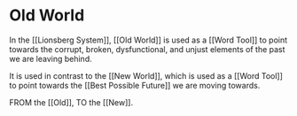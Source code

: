 # Old World
In the [[Lionsberg System]], [[Old World]] is used as a [[Word Tool]] to point towards the corrupt, broken, dysfunctional, and unjust elements of the past we are leaving behind. 

It is used in contrast to the [[New World]], which is used as a [[Word Tool]] to point towards the [[Best Possible Future]] we are moving towards. 

FROM the [[Old]], TO the [[New]]. 

